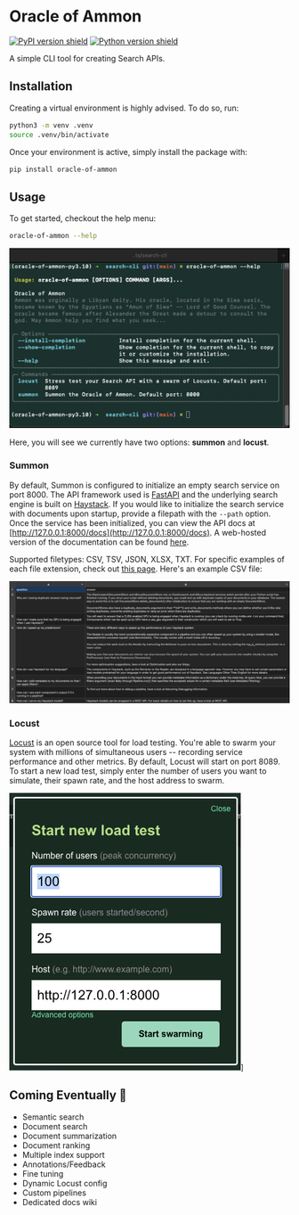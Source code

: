 # Oracle of Ammon

[![PyPI version shield](https://img.shields.io/pypi/v/oracle-of-ammon?style=flat-square)](https://pypi.org/project/oracle-of-ammon/)
[![Python version shield](https://img.shields.io/pypi/pyversions/oracle-of-ammon?style=flat-square)](https://pypi.org/project/oracle-of-ammon/)

A simple CLI tool for creating Search APIs.

## Installation

Creating a virtual environment is highly advised. To do so, run:

```bash
python3 -m venv .venv
source .venv/bin/activate
```

Once your environment is active, simply install the package with:

```bash
pip install oracle-of-ammon
```

## Usage

To get started, checkout the help menu:

```bash
oracle-of-ammon --help
```

![Image of oracle-of-ammon cli help documentaiton](https://github.com/kmcleste/oracle-of-ammon/blob/main/images/oracle-of-ammon-help.png?raw=true)

Here, you will see we currently have two options: **summon** and **locust**.

### Summon

By default, Summon is configured to initialize an empty search service on port 8000. The API framework used is [FastAPI](https://fastapi.tiangolo.com/) and the underlying search engine is built on [Haystack](https://docs.haystack.deepset.ai/). If you would like to initialize the search service with documents upon startup, provide a filepath with the `--path` option. Once the service has been initialized, you can view the API docs at [http://127.0.0.1:8000/docs](http://127.0.0.1:8000/docs). A web-hosted version of the documentation can be found [here](https://petstore.swagger.io/?url=https://raw.githubusercontent.com/kmcleste/oracle-of-ammon/main/openapi.json#/).

Supported filetypes: CSV, TSV, JSON, XLSX, TXT. For specific examples of each file extension, check out [this page](https://github.com/kmcleste/oracle-of-ammon/tree/main/oracle_of_ammon/data). Here's an example CSV file:

[![Image of document format](https://github.com/kmcleste/oracle-of-ammon/blob/main/images/haystack-faq.png?raw=true)](https://docs.haystack.deepset.ai/docs/faq)

### Locust

[Locust](https://locust.io/) is an open source tool for load testing. You're able to swarm your system with millions of simultaneous users -- recording service performance and other metrics. By default, Locust will start on port 8089. To start a new load test, simply enter the number of users you want to simulate, their spawn rate, and the host address to swarm.

[![Image of locust config](https://github.com/kmcleste/oracle-of-ammon/blob/main/images/locust-config.png?raw=true)](https://locust.io)]

## Coming Eventually 👀

- Semantic search
- Document search
- Document summarization
- Document ranking
- Multiple index support
- Annotations/Feedback
- Fine tuning
- Dynamic Locust config
- Custom pipelines
- Dedicated docs wiki
